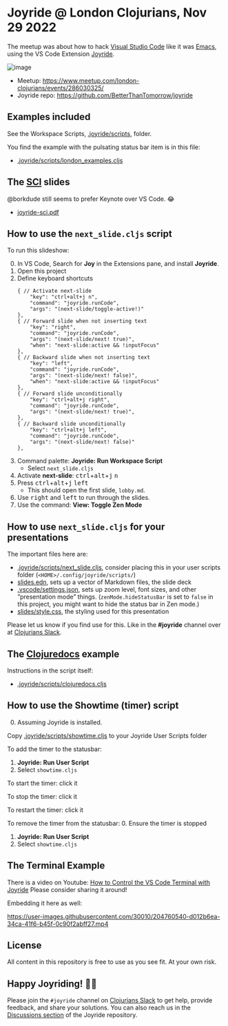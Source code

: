 # Joyride @ London Clojurians, Nov 29 2022

The meetup was about how to hack [Visual Studio Code](https://code.visualstudio.com/) like it was [Emacs](https://www.gnu.org/software/emacs/), using the VS Code Extension [Joyride](https://marketplace.visualstudio.com/items?itemName=betterthantomorrow.joyride).

![image](https://user-images.githubusercontent.com/30010/204566090-b87659b0-942f-4809-b101-7e827d8c56ba.png)

* Meetup: https://www.meetup.com/london-clojurians/events/286030325/
* Joyride repo: https://github.com/BetterThanTomorrow/joyride

## Examples included

See the Workspace Scripts, [.joyride/scripts](.joyride/scripts), folder.

You find the example with the pulsating status bar item is in this file:
* [.joyride/scripts/london_examples.cljs](.joyride/scripts/london_examples.cljs)

## The [SCI](https://github.com/babashka/sci) slides

@borkdude still seems to prefer Keynote over VS Code. 😂

* [joyride-sci.pdf](joyride-sci.pdf)

## How to use the `next_slide.cljs` script

To run this slideshow:

0. In VS Code, Search for **Joy** in the Extensions pane, and install **Joyride**.
1. Open this project
1. Define keyboard shortcuts
    ```jsonc
    { // Activate next-slide
        "key": "ctrl+alt+j n",
        "command": "joyride.runCode",
        "args": "(next-slide/toggle-active!)"
    },
    { // Forward slide when not inserting text
        "key": "right",
        "command": "joyride.runCode",
        "args": "(next-slide/next! true)",
        "when": "next-slide:active && !inputFocus"
    },
    { // Backward slide when not inserting text
        "key": "left",
        "command": "joyride.runCode",
        "args": "(next-slide/next! false)",
        "when": "next-slide:active && !inputFocus"
    },
    { // Forward slide unconditionally
        "key": "ctrl+alt+j right",
        "command": "joyride.runCode",
        "args": "(next-slide/next! true)",
    },
    { // Backward slide unconditionally
        "key": "ctrl+alt+j left",
        "command": "joyride.runCode",
        "args": "(next-slide/next! false)"
    },
    ```
1. Command palette: **Joyride: Run Workspace Script**
   * Select `next_slide.cljs`
1. Activate **next-slide**: <kbd>ctrl</kbd>+<kbd>alt</kbd>+<kbd>j</kbd> <kbd>n</kbd>
1. Press <kbd>ctrl</kbd>+<kbd>alt</kbd>+<kbd>j</kbd> <kbd>left</kbd>
   * This should open the first slide, `lobby.md`.
1. Use <kbd>right</kbd> and <kbd>left</kbd> to run through the slides.
1. Use the command: **View: Toggle Zen Mode**

## How to use `next_slide.cljs` for your presentations

The important files here are:

* [.joyride/scripts/next_slide.cljs](.joyride/scripts/next_slide.cljs), consider placing this in your user scripts folder (`<HOME>/.config/joyride/scripts/`)
* [slides.edn](slides.edn), sets up a vector of Markdown files, the slide deck
* [.vscode/settings.json](.vscode/settings.json), sets up zoom level, font sizes, and other ”presentation mode” things. (`zenMode.hideStatusBar` is set to `false` in this project, you might want to hide the status bar in Zen mode.)
* [slides/style.css](slides/style.css), the styling used for this presentation

Please let us know if you find use for this. Like in the **#joyride** channel over at [Clojurians Slack](http://clojurians.net).

## The [Clojuredocs](https://clojuredocs.org/) example

Instructions in the script itself:
* [.joyride/scripts/clojuredocs.cljs](.joyride/scripts/clojuredocs.cljs)

## How to use the Showtime (timer) script

0. Assuming Joyride is installed.

Copy [.joyride/scripts/showtime.cljs](.joyride/scripts/showtime.cljs) to your Joyride User Scripts folder

To add the timer to the statusbar:
1. **Joyride: Run User Script**
2. Select `showtime.cljs`

To start the timer: click it

To stop the timer: click it

To restart the timer: click it

To remove the timer from the statusbar:
0. Ensure the timer is stopped
1. **Joyride: Run User Script**
2. Select `showtime.cljs`

## The Terminal Example

There is a video on Youtube: [How to Control the VS Code Terminal with Joyride](https://www.youtube.com/watch?v=BqoIp1YuOic) Please consider sharing it around!

Embedding it here as well:

https://user-images.githubusercontent.com/30010/204760540-d012b6ea-34ca-41f6-b45f-0c90f2abff27.mp4

## License

All content in this repository is free to use as you see fit. At your own risk.

## Happy Joyriding! 🚗💨

Please join the `#joyride` channel on [Clojurians Slack](http://clojurians.net) to get help, provide feedback, and share your solutions. You can also reach us in the [Discussions section](https://github.com/BetterThanTomorrow/joyride/discussions) of the Joyride repository.

